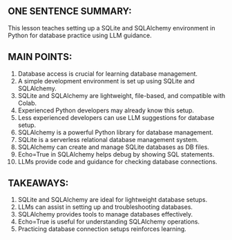## ONE SENTENCE SUMMARY:

This lesson teaches setting up a SQLite and SQLAlchemy environment in Python for database practice using LLM guidance.

## MAIN POINTS:

1. Database access is crucial for learning database management.
2. A simple development environment is set up using SQLite and SQLAlchemy.
3. SQLite and SQLAlchemy are lightweight, file-based, and compatible with Colab.
4. Experienced Python developers may already know this setup.
5. Less experienced developers can use LLM suggestions for database setup.
6. SQLAlchemy is a powerful Python library for database management.
7. SQLite is a serverless relational database management system.
8. SQLAlchemy can create and manage SQLite databases as DB files.
9. Echo=True in SQLAlchemy helps debug by showing SQL statements.
10. LLMs provide code and guidance for checking database connections.

## TAKEAWAYS:

1. SQLite and SQLAlchemy are ideal for lightweight database setups.
2. LLMs can assist in setting up and troubleshooting databases.
3. SQLAlchemy provides tools to manage databases effectively.
4. Echo=True is useful for understanding SQLAlchemy operations.
5. Practicing database connection setups reinforces learning.
